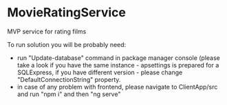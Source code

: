 # MovieRatingService
MVP service for rating films

To run solution you will be probably need:
- run "Update-database" command in package manager console (please take a look if you have the same instance - apsettings is prepared for a SQLExpress, if you have different version - please change "DefaultConnectionString" property.
- in case of any problem with frontend, please navigate to ClientApp/src and run "npm i" and then "ng serve"
